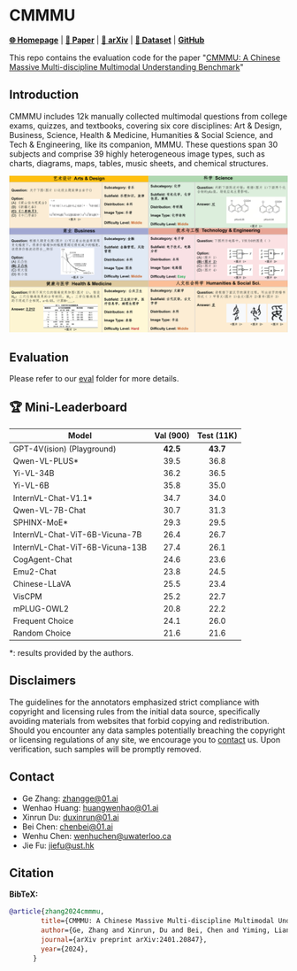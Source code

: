 # CMMMU

[**🌐 Homepage**](https://cmmmu-benchmark.github.io/) | [**🤗 Paper**](https://huggingface.co/papers/2401.20847) | [**📖 arXiv**](https://arxiv.org/pdf/2401.20847.pdf) | [**🤗 Dataset**](https://huggingface.co/datasets/m-a-p/CMMMU) | [**GitHub**](https://github.com/CMMMU-Benchmark/CMMMU)

This repo contains the evaluation code for the paper "[CMMMU: A Chinese Massive Multi-discipline Multimodal Understanding Benchmark](https://zenodo.org/records/10546498)"

## Introduction
CMMMU includes 12k manually collected multimodal questions from college exams, quizzes, and textbooks, covering six core disciplines: Art & Design, Business, Science, Health & Medicine, Humanities & Social Science, and Tech \& Engineering, like its companion, MMMU. These questions span 30 subjects and comprise 39 highly heterogeneous image types, such as charts, diagrams, maps, tables, music sheets, and chemical structures.

![Alt text](image.png)

## Evaluation
Please refer to our [eval](eval)
 folder for more details.

## 🏆 Mini-Leaderboard
| Model                          | Val (900) | Test (11K) |
|--------------------------------|:---------:|:------------:|
| GPT-4V(ision) (Playground)     | **42.5**  |   **43.7**   |
| Qwen-VL-PLUS*                  |   39.5    |     36.8     |
| Yi-VL-34B                      |   36.2    |     36.5     |
| Yi-VL-6B                       |   35.8    |     35.0     |
| InternVL-Chat-V1.1*            |   34.7    |     34.0     |
| Qwen-VL-7B-Chat                |   30.7    |     31.3     |
| SPHINX-MoE*                    |   29.3    |     29.5     |
| InternVL-Chat-ViT-6B-Vicuna-7B |   26.4    |     26.7     |
| InternVL-Chat-ViT-6B-Vicuna-13B|   27.4    |     26.1     |
| CogAgent-Chat                  |   24.6    |     23.6     |
| Emu2-Chat                      |   23.8    |     24.5     |
| Chinese-LLaVA                  |   25.5    |     23.4     |
| VisCPM                         |   25.2    |     22.7     |
| mPLUG-OWL2                     |   20.8    |     22.2     |
| Frequent Choice                |   24.1    |     26.0     |
| Random Choice                  |   21.6    |     21.6     |

*: results provided by the authors.

## Disclaimers
The guidelines for the annotators emphasized strict compliance with copyright and licensing rules from the initial data source, specifically avoiding materials from websites that forbid copying and redistribution. 
Should you encounter any data samples potentially breaching the copyright or licensing regulations of any site, we encourage you to [contact](#contact) us. Upon verification, such samples will be promptly removed.

## Contact
- Ge Zhang: zhangge@01.ai
- Wenhao Huang: huangwenhao@01.ai
- Xinrun Du: duxinrun@01.ai
- Bei Chen: chenbei@01.ai
- Wenhu Chen: wenhuchen@uwaterloo.ca
- Jie Fu: jiefu@ust.hk

## Citation

**BibTeX:**
```bibtex
@article{zhang2024cmmmu,
        title={CMMMU: A Chinese Massive Multi-discipline Multimodal Understanding Benchmark},
        author={Ge, Zhang and Xinrun, Du and Bei, Chen and Yiming, Liang and Tongxu, Luo and Tianyu, Zheng and Kang, Zhu and Yuyang, Cheng and Chunpu, Xu and Shuyue, Guo and Haoran, Zhang and Xingwei, Qu and Junjie, Wang and Ruibin, Yuan and Yizhi, Li and Zekun, Wang and Yudong, Liu and Yu-Hsuan, Tsai and Fengji, Zhang and Chenghua, Lin and Wenhao, Huang and Wenhu, Chen and Jie, Fu},
        journal={arXiv preprint arXiv:2401.20847},
        year={2024},
      }
```
